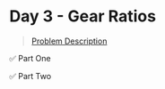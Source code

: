 # Day 3 - Gear Ratios

> [Problem Description](https://adventofcode.com/2023/day/3)

:white_check_mark: Part One

:white_check_mark: Part Two
